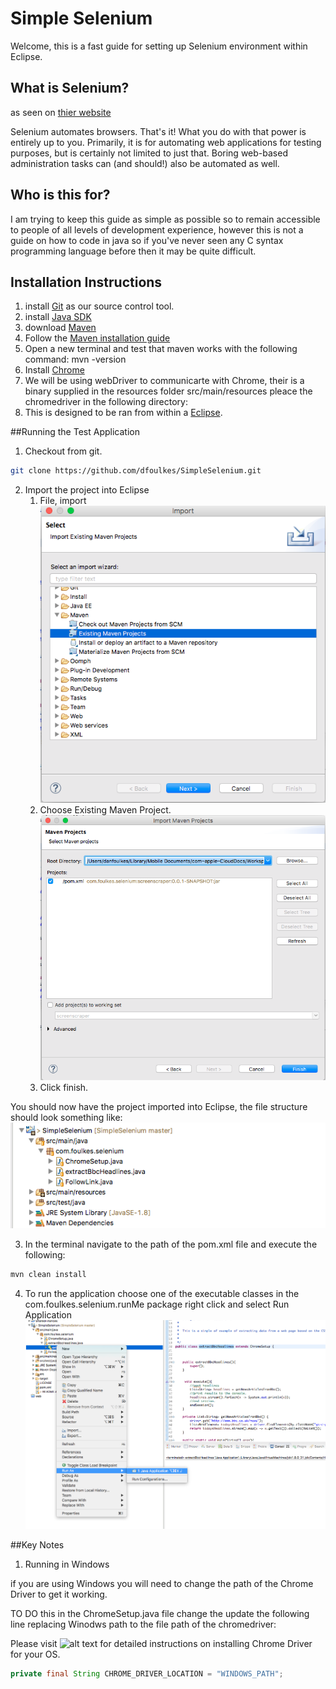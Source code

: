 # Simple Selenium
Welcome, this is a fast guide for setting up Selenium environment within Eclipse. 


## What is Selenium?
as seen on [thier website](http://www.seleniumhq.org)

Selenium automates browsers. That's it! What you do with that power is entirely up to you. Primarily, it is for automating web applications for testing purposes, but is certainly not limited to just that. Boring web-based administration tasks can (and should!) also be automated as well.

## Who is this for?

I am trying to keep this guide as simple as possible so to remain accessible to people of all levels of development experience, however this is not a guide on how to code in java so if you've never seen any C syntax programming language before then it may be quite difficult. 

## Installation Instructions

1. install [Git](https://git-scm.com) as our source control tool.
2. install [Java SDK](http://www.oracle.com/technetwork/java/javase/downloads/java-archive-downloads-javase6-419409.html)
3. download [Maven](https://maven.apache.org/download.cgi)
4. Follow the [Maven installation guide](https://maven.apache.org/install.html)
5. Open a new terminal and test that maven works with the following command: mvn -version
6. Install [Chrome](https://www.mozilla.org/en-GB/firefox/new/)
7. We will be using webDriver to communicarte with Chrome, their is a binary supplied in the resources folder src/main/resources pleace the chromedriver in the following directory:
8. This is designed to be ran from within a [Eclipse](https://eclipse.org/downloads/). 

##Running the Test Application

1. Checkout from git.

```bash
git clone https://github.com/dfoulkes/SimpleSelenium.git
```

2. Import the project into Eclipse
    1. File, import
      ![alt text](https://raw.githubusercontent.com/dfoulkes/SimpleSelenium/master/src/main/resources/images/eclipse_maven_import.png "importing into eclipse image")
    2. Choose Existing Maven Project.
      ![alt text](https://raw.githubusercontent.com/dfoulkes/SimpleSelenium/master/src/main/resources/images/select_git_repo.png "selecting repo image")
    3. Click finish.
      
You should now have the project imported into Eclipse, the file structure should look something like:
![alt text](https://raw.githubusercontent.com/dfoulkes/SimpleSelenium/master/src/main/resources/images/file_structure.png "Eclipse File Structure image")   

3. In the terminal navigate to the path of the pom.xml file and execute the following:
```bash
mvn clean install
```

4. To run the application choose one of the executable classes in the com.foulkes.selenium.runMe package right click and select Run Application
![alt text](https://raw.githubusercontent.com/dfoulkes/SimpleSelenium/master/src/main/resources/images/run_in_eclipse.png "Eclipse File Structure image")   



##Key Notes

1. Running in Windows

if you are using Windows you will need to change the path of the Chrome Driver to get it working.

TO DO this in the ChromeSetup.java file change the update the following line replacing Winodws path to the file path of the chromedriver:

Please visit ![alt text](https://github.com/SeleniumHQ/selenium/wiki/ChromeDriver "Chrome Driver") for detailed instructions on installing Chrome Driver for your OS.

```java
private final String CHROME_DRIVER_LOCATION = "WINDOWS_PATH";
```


